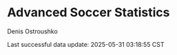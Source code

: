# Advanced Soccer Statistics
Denis Ostroushko

<!-- gfm -->

Last successful data update: 2025-05-31 03:18:55 CST
